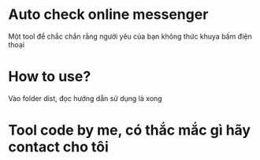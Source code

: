 # Auto check online messenger
Một tool để chắc chắn rằng người yêu của bạn không thức khuya bấm điện thoại

# How to use?
Vào folder dist, đọc hướng dẫn sử dụng là xong

# Tool code by me, có thắc mắc gì hãy contact cho tôi

